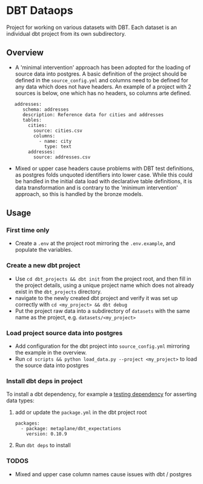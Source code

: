 # DBT Dataops
Project for working on various datasets with DBT. Each dataset is an individual dbt project from its own subdirectory.

## Overview
 - A 'minimal intervention' approach has been adopted for the loading of source data into postgres. A basic definition 
of the project should be defined in the `source_config.yml` and columns need to be defined for any data which does 
not have headers. An example of a project with 2 sources is below, one which has no headers, so columns arte defined.
  ```
     addresses:
        schema: addresses
        description: Reference data for cities and addresses
        tables:
          cities:
            source: cities.csv
            columns:
              - name: city
                type: text
          addresses:
            source: addresses.csv
   ```
- Mixed or upper case headers cause problems with DBT test definitions, as postgres folds unquoted identifiers into 
lower case. While this could be handled in the initial data load with declarative table definitions, it is data 
transformation and is contrary to the 'minimum intervention' approach, so this is handled by the bronze models. 

## Usage

### First time only
 - Create a `.env` at the project root mirroring the `.env.example`, and populate the variables.

### Create a new dbt project
 - Use `cd dbt_projects && dbt init` from the project root, and then fill in the project details, 
using a unique project name which does not already exist in the `dbt_projects` directory.
 - navigate to the newly created dbt project and verify it was set up correctly with `cd <my_project> && dbt debug`
 - Put the project raw data into a subdirectory of `datasets` with the same name as the project, e.g. `datasets/<my_project>`

### Load project source data into postgres
 - Add configuration for the dbt project into `source_config.yml` mirroring the example in the overview.
 - Run `cd scripts && python load_data.py --project <my_project>` to load the source data into postgres

### Install dbt deps in project
To install a dbt dependency, for example a [testing dependency](https://hub.getdbt.com/metaplane/dbt_expectations/latest/) 
for asserting data types:

1. add or update the `package.yml` in the dbt project root 
    ```
    packages:
      - package: metaplane/dbt_expectations
        version: 0.10.9
    ```
2. Run `dbt deps` to install

### TODOS
 - Mixed and upper case column names cause issues with dbt / postgres
